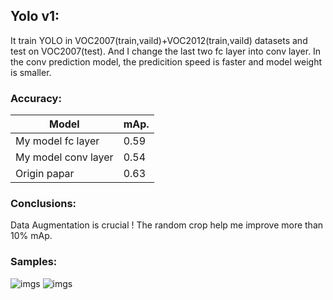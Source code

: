 ﻿## Yolo v1: 
It train YOLO in VOC2007(train,vaild)+VOC2012(train,vaild) datasets and test on VOC2007(test).
And I  change the last two fc layer into conv layer. In the conv prediction model, the predicition speed
is faster and model weight is smaller.

### Accuracy:
| Model             | mAp.        |
| ----------------- | ----------- |
| My model fc layer   | 0.59      |
| My model conv layer | 0.54      |
| Origin papar        | 0.63      |


### Conclusions:
Data Augmentation is crucial ! The random crop help me improve more than 10% mAp.


### Samples:
![imgs](https://github.com/Tshzzz/pytorch_yolov1/raw/master/samples/dog.jpg)
![imgs](https://github.com/Tshzzz/pytorch_yolov1/raw/master/samples/person.jpg)
